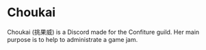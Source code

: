 # Choukai
Choukai (挑果威) is a Discord made for the Confiture guild. Her main purpose is to help to administrate a game jam.
